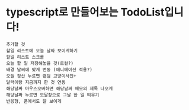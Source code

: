 # typescript로 만들어보는 TodoList입니다!

    추가할 것
    할일 리스트에 오늘 날짜 보이게하기
    할일 리스트 스크롤
    오늘 할 일 저장해놓을 것(로컬?)
    배경 날씨에 맞게 변동 (애니메이션 적용?)
    오늘 정산 누르면 랜덤 고양이사진+
    달력이랑 지금까지 한 것 연동
    해당날짜 마우스오버하면 해당날짜 메모의 제목 나오게
    해당날짜 누르면 모달창으로 그날 한 일 띄우기
    반응형, 폰에서도 잘 보이게
